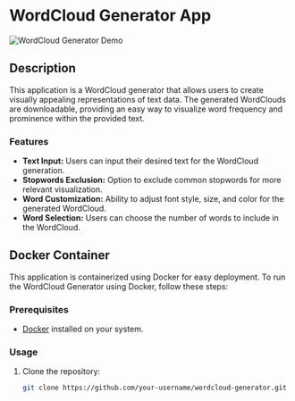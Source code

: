 # WordCloud Generator App

![WordCloud Generator Demo](link_to_your_video_here)

## Description

This application is a WordCloud generator that allows users to create visually appealing representations of text data. The generated WordClouds are downloadable, providing an easy way to visualize word frequency and prominence within the provided text.

### Features

- **Text Input:** Users can input their desired text for the WordCloud generation.
- **Stopwords Exclusion:** Option to exclude common stopwords for more relevant visualization.
- **Word Customization:** Ability to adjust font style, size, and color for the generated WordCloud.
- **Word Selection:** Users can choose the number of words to include in the WordCloud.

## Docker Container

This application is containerized using Docker for easy deployment. To run the WordCloud Generator using Docker, follow these steps:

### Prerequisites

- [Docker](https://docs.docker.com/get-docker/) installed on your system.

### Usage

1. Clone the repository:

   ```bash
   git clone https://github.com/your-username/wordcloud-generator.git
